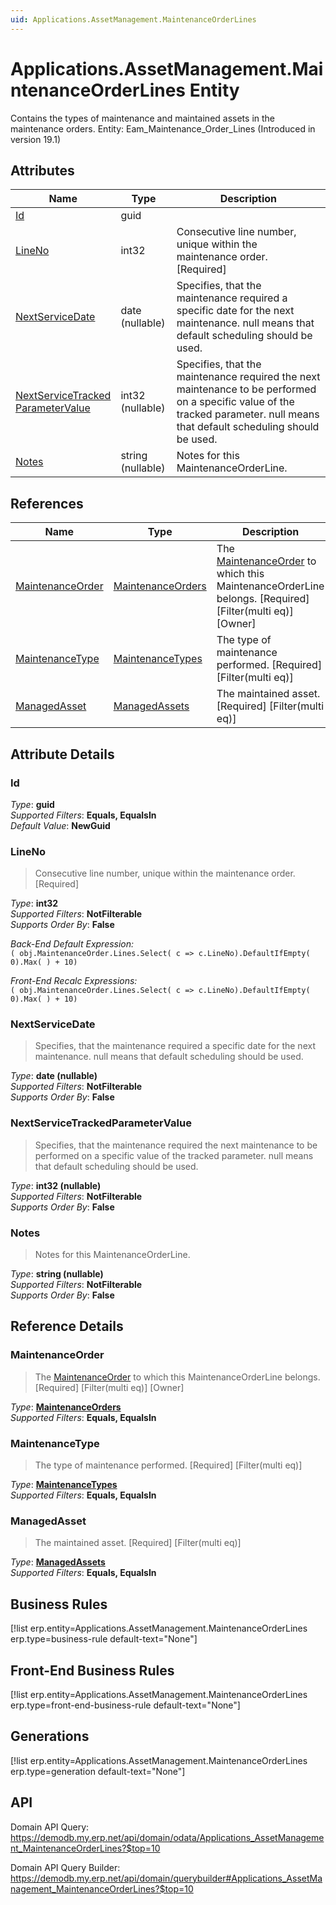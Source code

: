 ```yaml
---
uid: Applications.AssetManagement.MaintenanceOrderLines
---
```

# Applications.AssetManagement.MaintenanceOrderLines Entity

Contains the types of maintenance and maintained assets in the maintenance orders. Entity: Eam_Maintenance_Order_Lines (Introduced in version 19.1)

## Attributes

| Name | Type | Description |
| ---- | ---- | --- |
| [Id](Applications.AssetManagement.MaintenanceOrderLines.md#id) | guid |  
| [LineNo](Applications.AssetManagement.MaintenanceOrderLines.md#lineno) | int32 | Consecutive line number, unique within the maintenance order. [Required] 
| [NextServiceDate](Applications.AssetManagement.MaintenanceOrderLines.md#nextservicedate) | date (nullable) | Specifies, that the maintenance required a specific date for the next maintenance. null means that default scheduling should be used. 
| [NextServiceTracked<br />ParameterValue](Applications.AssetManagement.MaintenanceOrderLines.md#nextservicetrackedparametervalue) | int32 (nullable) | Specifies, that the maintenance required the next maintenance to be performed on a specific value of the tracked parameter. null means that default scheduling should be used. 
| [Notes](Applications.AssetManagement.MaintenanceOrderLines.md#notes) | string (nullable) | Notes for this MaintenanceOrderLine. 

## References

| Name | Type | Description |
| ---- | ---- | --- |
| [MaintenanceOrder](Applications.AssetManagement.MaintenanceOrderLines.md#maintenanceorder) | [MaintenanceOrders](Applications.AssetManagement.MaintenanceOrders.md) | The [MaintenanceOrder](Applications.AssetManagement.MaintenanceOrderLines.md#maintenanceorder) to which this MaintenanceOrderLine belongs. [Required] [Filter(multi eq)] [Owner] |
| [MaintenanceType](Applications.AssetManagement.MaintenanceOrderLines.md#maintenancetype) | [MaintenanceTypes](Applications.AssetManagement.MaintenanceTypes.md) | The type of maintenance performed. [Required] [Filter(multi eq)] |
| [ManagedAsset](Applications.AssetManagement.MaintenanceOrderLines.md#managedasset) | [ManagedAssets](Applications.AssetManagement.ManagedAssets.md) | The maintained asset. [Required] [Filter(multi eq)] |


## Attribute Details

### Id

_Type_: **guid**  
_Supported Filters_: **Equals, EqualsIn**  
_Default Value_: **NewGuid**  

### LineNo

> Consecutive line number, unique within the maintenance order. [Required]

_Type_: **int32**  
_Supported Filters_: **NotFilterable**  
_Supports Order By_: **False**  

_Back-End Default Expression:_  
`( obj.MaintenanceOrder.Lines.Select( c => c.LineNo).DefaultIfEmpty( 0).Max( ) + 10)`

_Front-End Recalc Expressions:_  
`( obj.MaintenanceOrder.Lines.Select( c => c.LineNo).DefaultIfEmpty( 0).Max( ) + 10)`
### NextServiceDate

> Specifies, that the maintenance required a specific date for the next maintenance. null means that default scheduling should be used.

_Type_: **date (nullable)**  
_Supported Filters_: **NotFilterable**  
_Supports Order By_: **False**  

### NextServiceTrackedParameterValue

> Specifies, that the maintenance required the next maintenance to be performed on a specific value of the tracked parameter. null means that default scheduling should be used.

_Type_: **int32 (nullable)**  
_Supported Filters_: **NotFilterable**  
_Supports Order By_: **False**  

### Notes

> Notes for this MaintenanceOrderLine.

_Type_: **string (nullable)**  
_Supported Filters_: **NotFilterable**  
_Supports Order By_: **False**  


## Reference Details

### MaintenanceOrder

> The [MaintenanceOrder](Applications.AssetManagement.MaintenanceOrderLines.md#maintenanceorder) to which this MaintenanceOrderLine belongs. [Required] [Filter(multi eq)] [Owner]

_Type_: **[MaintenanceOrders](Applications.AssetManagement.MaintenanceOrders.md)**  
_Supported Filters_: **Equals, EqualsIn**  

### MaintenanceType

> The type of maintenance performed. [Required] [Filter(multi eq)]

_Type_: **[MaintenanceTypes](Applications.AssetManagement.MaintenanceTypes.md)**  
_Supported Filters_: **Equals, EqualsIn**  

### ManagedAsset

> The maintained asset. [Required] [Filter(multi eq)]

_Type_: **[ManagedAssets](Applications.AssetManagement.ManagedAssets.md)**  
_Supported Filters_: **Equals, EqualsIn**  



## Business Rules

[!list erp.entity=Applications.AssetManagement.MaintenanceOrderLines erp.type=business-rule default-text="None"]

## Front-End Business Rules

[!list erp.entity=Applications.AssetManagement.MaintenanceOrderLines erp.type=front-end-business-rule default-text="None"]

## Generations

[!list erp.entity=Applications.AssetManagement.MaintenanceOrderLines erp.type=generation default-text="None"]

## API

Domain API Query:
<https://demodb.my.erp.net/api/domain/odata/Applications_AssetManagement_MaintenanceOrderLines?$top=10>

Domain API Query Builder:
<https://demodb.my.erp.net/api/domain/querybuilder#Applications_AssetManagement_MaintenanceOrderLines?$top=10>

